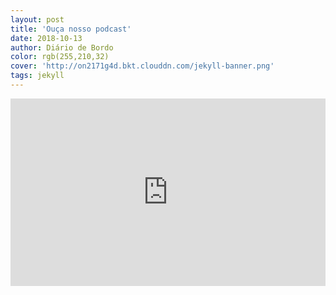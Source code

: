```yaml
---
layout: post
title: 'Ouça nosso podcast'
date: 2018-10-13
author: Diário de Bordo
color: rgb(255,210,32)
cover: 'http://on2171g4d.bkt.clouddn.com/jekyll-banner.png'
tags: jekyll
---
```


<iframe width="100%" height="300" scrolling="no" frameborder="no" allow="autoplay" src="https://w.soundcloud.com/player/?url=https%3A//api.soundcloud.com/users/398464800&color=%23ff5500&auto_play=false&hide_related=false&show_comments=true&show_user=true&show_reposts=false&show_teaser=true&visual=true"></iframe>

